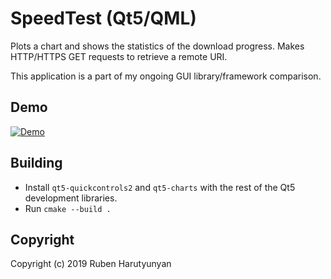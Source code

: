 # SpeedTest (Qt5/QML)

Plots a chart and shows the statistics of the download progress.
Makes HTTP/HTTPS GET requests to retrieve a remote URI.

This application is a part of my ongoing GUI library/framework comparison.

## Demo

[![Demo](https://img.youtube.com/vi/9yKnPiS1O7w/0.jpg)](https://www.youtube.com/watch?v=9yKnPiS1O7w)

## Building

* Install `qt5-quickcontrols2` and `qt5-charts` with the rest of the Qt5 development libraries.
* Run `cmake --build .`

## Copyright

Copyright (c) 2019 Ruben Harutyunyan
